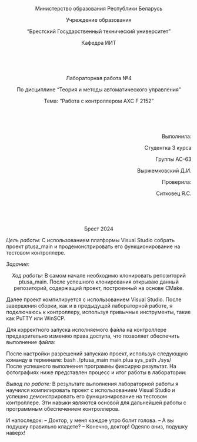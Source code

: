 
<p align="center"> Министерство образования Республики Беларусь </p>
<p align="center">Учреждение образования </p>
<p align="center">  “Брестский Государственный технический университет” </p>
<p align="center"> Кафедра ИИТ</p>
<br><br><br>
<p align="center"> Лабораторная работа №4</p>
<p align="center"> По дисциплине “Теория и методы автоматического управления”</p>
<p align="center"> Тема: “Работа с контроллером AXC F 2152”</p>
<br><br><br>
<p align="right"> Выполнила:</p>
<p align="right"> Студентка 3 курса</p>
<p align="right"> Группы АС-63</p>
<p align="right"> Выржемковский Д.И.</p>
<p align="right"> Проверила:</p>
<p align="right">Ситковец Я.С.</p>
<br><br><br>
<p align="center">Брест 2024</p>

<em> Цель работы: </em>
С использованием платформы Visual Studio собрать проект ptusa_main и продемонстрировать его функционирование на тестовом контроллере.

<em> Задание: </em>
<p align="center"> <em> Ход работы: </em>
В самом начале необходимо клонировать репозиторий ptusa_main. После успешного клонирования открываю данный репозиторий, содержащий проект, построенный на основе CMake.

Далее проект компилируется с использованием Visual Studio. После завершения сборки, как и в предыдущей лабораторной работе, я подключаюсь к контроллеру, используя привычные инструменты, такие как PuTTY или WinSCP.

Для корректного запуска исполняемого файла на контроллере предварительно изменяю права доступа, что позволяет обеспечить выполнение файла:



После настройки разрешений запускаю проект, используя следующую команду в терминале:
bash
./ptusa_main main.plua sys_path ./sys/  
После успешного выполнения программы фиксирую результат. На фотографиях ниже представлен процесс и итог работы в лаборатории:



<em> Вывод по работе: </em>
В результате выполнения лабораторной работы я научился компилировать проект с использованием Visual Studio и успешно демонстрировать его функционирование на тестовом контроллере. Эти навыки являются основой для дальнейшей работы с программным обеспечением контроллеров.

И напоследок:
– Доктор, у меня каждое утро болит голова.
– А вы подушку правильно кладете?
– Конечно, доктор! Одеяло вниз, подушку наверх!
